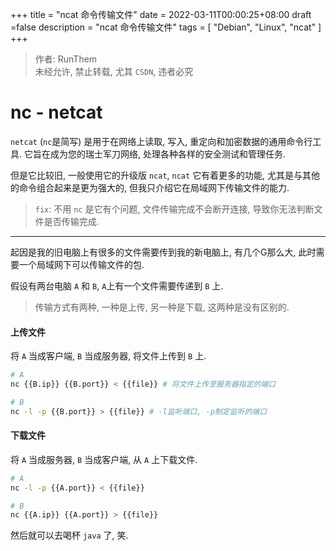+++
title = "ncat 命令传输文件"
date = 2022-03-11T00:00:25+08:00
draft =false
description = "ncat 命令传输文件"
tags = [
	"Debian",
    "Linux",
    "ncat"
]
+++

> 作者: RunThem  
> 未经允许, 禁止转载, 尤其 `CSDN`, 违者必究

# nc - netcat
`netcat` (`nc`是简写) 是用于在网络上读取, 写入, 重定向和加密数据的通用命令行工具. 它旨在成为您的瑞士军刀网络, 处理各种各样的安全测试和管理任务. 

但是它比较旧, 一般使用它的升级版 `ncat`, `ncat` 它有着更多的功能, 尤其是与其他的命令组合起来是更为强大的, 但我只介绍它在局域网下传输文件的能力.

> `fix`: 不用 `nc` 是它有个问题, 文件传输完成不会断开连接, 导致你无法判断文件是否传输完成.

---

起因是我的旧电脑上有很多的文件需要传到我的新电脑上, 有几个G那么大, 此时需要一个局域网下可以传输文件的包.

假设有两台电脑 `A` 和 `B`, `A`上有一个文件需要传递到 `B` 上.  

> 传输方式有两种, 一种是上传, 另一种是下载, 这两种是没有区别的.

#### 上传文件
将 `A` 当成客户端, `B` 当成服务器, 将文件上传到 `B` 上.

```sh
# A
nc {{B.ip}} {{B.port}} < {{file}} # 将文件上传至服务器指定的端口

# B
nc -l -p {{B.port}} > {{file}} # -l监听端口, -p制定监听的端口
```

#### 下载文件
将 `A` 当成服务器, `B` 当成客户端, 从 `A` 上下载文件.

```sh
# A
nc -l -p {{A.port}} < {{file}}

# B
nc {{A.ip}} {{A.port}} > {{file}}
```

然后就可以去喝杯 `java` 了, 笑.